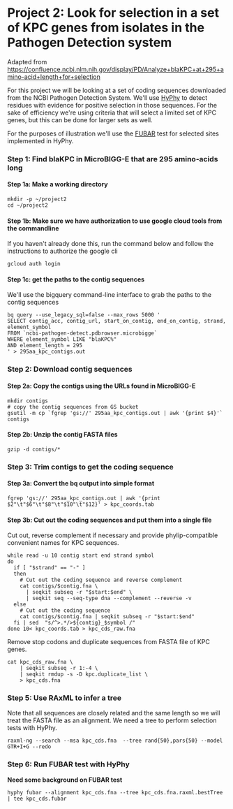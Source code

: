 Project 2: Look for selection in a set of KPC genes from isolates in the Pathogen Detection system
=====================================================================================================

Adapted from https://confluence.ncbi.nlm.nih.gov/display/PD/Analyze+blaKPC+at+295+amino-acid+length+for+selection

For this project we will be looking at a set of coding sequences downloaded from the NCBI Pathogen Detection System. We'll use [HyPhy](http://www.hyphy.org/) to detect residues with evidence for positive selection in those sequences. For the sake of efficiency we're using criteria that will select a limited set of KPC genes, but this can be done for larger sets as well.

For the purposes of illustration we'll use the [FUBAR](https://pubmed.ncbi.nlm.nih.gov/23420840/) test for selected sites implemented in HyPhy.

### Step 1: Find blaKPC in MicroBIGG-E that are 295 amino-acids long

#### Step 1a: Make a working directory

```
mkdir -p ~/project2
cd ~/project2
```

#### Step 1b: Make sure we have authorization to use google cloud tools from the commandline

If you haven't already done this, run the command below and follow the instructions to authorize the google cli
```
gcloud auth login
```

#### Step 1c: get the paths to the contig sequences

We'll use the bigquery command-line interface to grab the paths to the contig sequences

```
bq query --use_legacy_sql=false --max_rows 5000 '
SELECT contig_acc, contig_url, start_on_contig, end_on_contig, strand, element_symbol
FROM `ncbi-pathogen-detect.pdbrowser.microbigge`
WHERE element_symbol LIKE "blaKPC%"
AND element_length = 295
' > 295aa_kpc_contigs.out
```

### Step 2: Download contig sequences

#### Step 2a: Copy the contigs using the URLs found in MicroBIGG-E
```
mkdir contigs
# copy the contig sequences from GS bucket
gsutil -m cp `fgrep 'gs://' 295aa_kpc_contigs.out | awk '{print $4}'` contigs
```

#### Step 2b: Unzip the contig FASTA files
```
gzip -d contigs/*
```

### Step 3: Trim contigs to get the coding sequence

#### Step 3a: Convert the bq output into simple format
```
fgrep 'gs://' 295aa_kpc_contigs.out | awk '{print $2"\t"$6"\t"$8"\t"$10"\t"$12}' > kpc_coords.tab
```

#### Step 3b: Cut out the coding sequences and put them into a single file

Cut out, reverse complement if necessary and provide phylip-compatible
convenient names for KPC sequences.

```
while read -u 10 contig start end strand symbol
do
  if [ "$strand" == "-" ]
  then
    # Cut out the coding sequence and reverse complement
    cat contigs/$contig.fna \
      | seqkit subseq -r "$start:$end" \
      | seqkit seq --seq-type dna --complement --reverse -v
  else
    # Cut out the coding sequence
    cat contigs/$contig.fna | seqkit subseq -r "$start:$end"
  fi | sed  "s/^>.*/>${contig}_$symbol /" 
done 10< kpc_coords.tab > kpc_cds_raw.fna 
```

Remove stop codons and duplicate sequences from FASTA file of KPC genes.
```
cat kpc_cds_raw.fna \
    | seqkit subseq -r 1:-4 \
    | seqkit rmdup -s -D kpc.duplicate_list \
    > kpc_cds.fna
```

### Step 5: Use RAxML to infer a tree

Note that all sequences are closely related and the same length so we will treat the FASTA file as an alignment. We need a tree to perform selection tests with HyPhy.

```
raxml-ng --search --msa kpc_cds.fna  --tree rand{50},pars{50} --model GTR+I+G --redo
```

### Step 6: Run FUBAR test with HyPhy

__Need some background on FUBAR test__

```
hyphy fubar --alignment kpc_cds.fna --tree kpc_cds.fna.raxml.bestTree | tee kpc_cds.fubar
```


